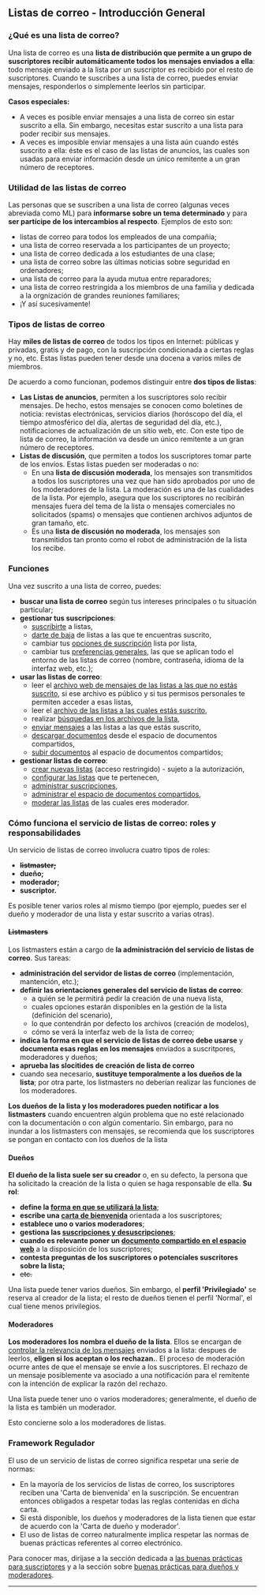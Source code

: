 Listas de correo - Introducción General
---------------------------------------

### ¿Qué es una lista de correo?

Una lista de correo es una **lista de distribución que permite a un grupo de suscriptores recibir automáticamente todos los mensajes enviados a ella**: todo mensaje enviado a la lista por un suscriptor es recibido por el resto de suscriptores. Cuando te suscribes a una lista de correo, puedes enviar mensajes, responderlos o simplemente leerlos sin participar.

**Casos especiales:**

-   A veces es posible enviar mensajes a una lista de correo sin estar suscrito a ella. Sin embargo, necesitas estar suscrito a una lista para poder recibir sus mensajes.
-   A veces es imposible enviar mensajes a una lista aún cuando estés suscrito a ella: éste es el caso de las listas de anuncios, las cuales son usadas para enviar información desde un único remitente a un gran número de receptores.

### Utilidad de las listas de correo

Las personas que se suscriben a una lista de correo (algunas veces abreviada como ML) para **informarse sobre un tema determinado** y para **ser partícipe de los intercambios al respecto**. Ejemplos de esto son:

-   listas de correo para todos los empleados de una compañía;
-   una lista de correo reservada a los participantes de un proyecto;
-   una lista de correo dedicada a los estudiantes de una clase;
-   una lista de correo sobre las últimas noticias sobre seguridad en ordenadores;
-   una lista de correo para la ayuda mutua entre reparadores;
-   una lista de correo restringida a los miembros de una familia y dedicada a la orgnización de grandes reuniones familiares;
-   ¡Y así sucesivamente!

### Tipos de listas de correo

Hay **miles de listas de correo** de todos los tipos en Internet: públicas y privadas, gratis y de pago, con la suscripción condicionada a ciertas reglas y no, etc. Estas listas pueden tener desde una docena a varios miles de miembros.

De acuerdo a como funcionan, podemos distinguir entre **dos tipos de listas**:

-   **Las Listas de anuncios**, permiten a los suscriptores solo recibir mensajes. De hecho, estos mensajes se conocen como boletines de noticia: revistas electrónicas, servicios diarios (horóscopo del día, el tiempo atmosférico del día, alertas de seguridad del día, etc.), notificaciones de actualización de un sitio web, etc. Con este tipo de lista de correo, la información va desde un único remitente a un gran número de receptores.
-   **Listas de discusión**, que permiten a todos los suscriptores tomar parte de los envíos. Estas listas pueden ser moderadas o no:
    -   En una **lista de discusión moderada**, los mensajes son transmitidos a todos los suscriptores una vez que han sido aprobados por uno de los moderadores de la lista. La moderación es una de las cualidades de la lista. Por ejemplo, asegura que los suscriptores no recibirán mensajes fuera del tema de la lista o mensajes comerciales no solicitados (spams) o mensajes que contienen archivos adjuntos de gran tamaño, etc.
    -   Es una **lista de discusión no moderada**, los mensajes son transmitidos tan pronto como el robot de administración de la lista los recibe.

### <span id="features"></span>Funciones

Una vez suscrito a una lista de correo, puedes:

-   **buscar una lista de correo** según tus intereses principales o tu situación particular;
-   **gestionar tus suscripciones**:
    -   [suscribirte](user.md#subscribe) a listas,
    -   [darte de baja](user.md#unsubscribe) de listas a las que te encuentras suscrito,
    -   cambiar tus [opciones de suscripción](user.md#options) lista por lista,
    -   cambiar tus [preferencias generales](user.md#pref), las que se aplican todo el entorno de las listas de correo (nombre, contraseña, idioma de la interfaz web, etc.);
-   **usar las listas de correo**:
    -   leer el [archivo web de mensajes de las listas a las que no estás suscrito](arc.md), si ese archivo es público y si tus permisos personales te permiten acceder a esas listas,
    -   leer el [archivo de las listas a las cuales estás suscrito](arc.md),
    -   realizar [búsquedas en los archivos de la lista](arc.md#arcsearch),
    -   [enviar mensajes](sendmsg.md) a las listas a las que estás suscrito,
    -   [descargar documentos](shared.md#shared_read) desde el espacio de documentos compartidos,
    -   [subir documentos](shared.md#shared_upload) al espacio de documentos compartidos;
-   **gestionar listas de correo**:
    -   [crear nuevas listas](admin.md#create_list) (acceso restringido) - sujeto a la autorización,
    -   [configurar las listas](admin.md#edit_list) que te pertenecen,
    -   [administrar suscripciones](admin.md#manage_members),
    -   [administrar el espacio de documentos compartidos](admin.md#manage_shared),
    -   [moderar las listas](admin.md#moderate) de las cuales eres moderador.

### <span id="roles"></span>Cómo funciona el servicio de listas de correo: roles y responsabilidades

Un servicio de listas de correo involucra cuatro tipos de roles:

-   ~~**listmaster;**~~
-   **dueño;**
-   **moderador;**
-   **suscriptor.**

Es posible tener varios roles al mismo tiempo (por ejemplo, puedes ser el dueño y moderador de una lista y estar suscrito a varias otras).

#### ~~Listmasters~~

Los listmasters están a cargo de **la administración del servicio de listas de correo**. Sus tareas:

-   **administración del servidor de listas de correo** (implementación, mantención, etc.);
-   **definir las orientaciones generales del servicio de listas de correo**:
    -   a quién se le permitirá pedir la creación de una nueva lista,
    -   cuales opciones estarán disponibles en la gestión de la lista (definición del scenario),
    -   lo que contendrán por defecto los archivos (creación de modelos),
    -   cómo se verá la interfaz web de la lista de correo;
-   **indica la forma en que el servicio de listas de correo debe usarse** y **documenta esas reglas en los mensajes** enviados a suscritpores, moderadores y dueños;
-   **aprueba las slocitides de creación de lista de correo**
-   cuando sea necesario, **sustituye temporalmente a los dueños de la lista**; por otra parte, los listmasters no deberían realizar las funciones de los moderadores.

**Los dueños de la lista y los moderadores pueden notificar a los listmasters** cuando encuentren algún problema que no esté relacionado con la documentación o con algún comentario. Sin embargo, para no inundar a los listmasters con mensajes, se recomienda que los suscriptores se pongan en contacto con los dueños de la lista

#### Dueños

**El dueño de la lista suele ser su creador** o, en su defecto, la persona que ha solicitado la creación de la lista o quien se haga responsable de ella. **Su rol**:

-   **define la [forma en que se utilizará la lista](admin.md#edit_list)**;
-   **escribe una [carta de bienvenida](admin.md#charter)** orientada a los suscriptores;
-   **establece uno o varios <span>moderadores</span>**;
-   **gestiona las [suscripciones y desuscripciones](admin.md#manage_members)**;
-   **cuando es relevante poner un [documento compartido en el espacio web](admin.md#manage_shared)** a la disposición de los suscriptores;
-   **contesta preguntas de los suscriptores o potenciales suscritores sobre la lista;**
-   ~~etc.~~

Una lista puede tener varios dueños. Sin embargo, el **perfil 'Privilegiado'** se reserva al creador de la lista; el resto de dueños tienen el perfil 'Normal', el cual tiene menos privilegios.

#### Moderadores

**Los moderadores los nombra el dueño de la lista**. Ellos se encargan de [controlar la relevancia de los mensajes](admin.md#moderate) enviados a la lista: despues de leerlos, **eligen si los aceptan o los rechazan.**. El proceso de moderación ocurre antes de que el mensaje se envíe a los suscriptores. El rechazo de un mensaje posiblemente va asociado a una notificación para el remitente con la intención de explicar la razón del rechazo.

Una lista puede tener uno o varios moderadores; generalmente, el dueño de la lista es también un moderador.

Esto concierne solo a los moderadores de listas.

### <span id="policy"></span>Framework Regulador

El uso de un servicio de listas de correo significa respetar una serie de normas:

-   En la mayoría de los servicios de listas de correo, los suscriptores reciben una 'Carta de bienvenida' en la suscripción. Se encuentran entonces obligados a respetar todas las reglas contenidas en dicha carta.
-   Si está disponible, los dueños y moderadores de la lista tienen que estar de acuerdo con la 'Carta de dueño y moderador'.
-   El uso de listas de correo naturalmente implica respetar las normas de buenas prácticas referentes al correo electrónico.

Para conocer mas, diríjase a la sección dedicada a [las buenas prácticas para suscriptores](sendmsg.md#rulesuser) y a la sección sobre [buenas prácticas para dueños y moderadores](admin.md#rulesadmin).

------------------------------------------------------------------------
